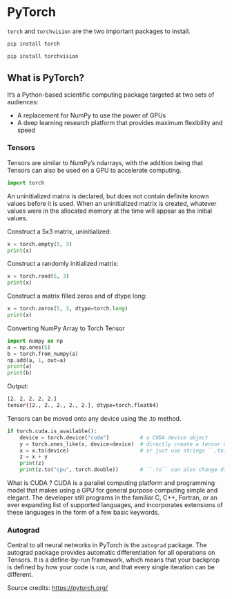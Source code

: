 # PyTorch

`torch` and `torchvision` are the two important packages to install.

```bash
pip install torch
```

```bash
pip install torchvision
```

## What is PyTorch?

It’s a Python-based scientific computing package targeted at two sets of audiences:

- A replacement for NumPy to use the power of GPUs
- A deep learning research platform that provides maximum flexibility and speed

### Tensors
Tensors are similar to NumPy’s ndarrays, with the addition being that Tensors can also be used on a GPU to accelerate computing.

```python
import torch
```

An uninitialized matrix is declared, but does not contain definite known values before it is used. When an uninitialized matrix is created, whatever values were in the allocated memory at the time will appear as the initial values.

Construct a 5x3 matrix, uninitialized:
```python
x = torch.empty(5, 3)
print(x)
```

Construct a randomly initialized matrix:
```python
x = torch.rand(5, 3)
print(x)
```

Construct a matrix filled zeros and of dtype long:
```python
x = torch.zeros(5, 3, dtype=torch.long)
print(x)
```

Converting NumPy Array to Torch Tensor
```python
import numpy as np
a = np.ones(5)
b = torch.from_numpy(a)
np.add(a, 1, out=a)
print(a)
print(b)
```

Output:
```bash
[2. 2. 2. 2. 2.]
tensor([2., 2., 2., 2., 2.], dtype=torch.float64)
```

Tensors can be moved onto any device using the .to method.
```python
if torch.cuda.is_available():
    device = torch.device("cuda")          # a CUDA device object
    y = torch.ones_like(x, device=device)  # directly create a tensor on GPU
    x = x.to(device)                       # or just use strings ``.to("cuda")``
    z = x + y
    print(z)
    print(z.to("cpu", torch.double))       # ``.to`` can also change dtype together!
```

What is CUDA ?
CUDA is a parallel computing platform and programming model that makes using a GPU for general purpose computing simple and elegant. The developer still programs in the familiar C, C++, Fortran, or an ever expanding list of supported languages, and incorporates extensions of these languages in the form of a few basic keywords.

### Autograd 
Central to all neural networks in PyTorch is the `autograd` package.
The autograd package provides automatic differentiation for all operations on Tensors. It is a define-by-run framework, which means that your backprop is defined by how your code is run, and that every single iteration can be different.

Source credits: https://pytorch.org/

